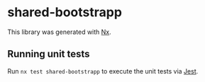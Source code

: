 # shared-bootstrapp

This library was generated with [Nx](https://nx.dev).

## Running unit tests

Run `nx test shared-bootstrapp` to execute the unit tests via [Jest](https://jestjs.io).
